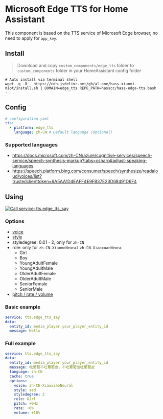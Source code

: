# Microsoft Edge TTS for Home Assistant

This component is based on the TTS service of Microsoft Edge browser, no need to apply for `app_key`.


## Install

> Download and copy `custom_components/edge_tts` folder to `custom_components` folder in your HomeAssistant config folder

```shell
# Auto install via terminal shell
wget -q -O - https://cdn.jsdelivr.net/gh/al-one/hass-xiaomi-miot/install.sh | DOMAIN=edge_tts REPO_PATH=hasscc/hass-edge-tts bash -
```


## Config

```yaml
# configuration.yaml
tts:
  - platform: edge_tts
    language: zh-CN # Default language (Optional)
```

### Supported languages

- https://docs.microsoft.com/zh-CN/azure/cognitive-services/speech-service/speech-synthesis-markup?tabs=csharp#adjust-speaking-languages
- https://speech.platform.bing.com/consumer/speech/synthesize/readaloud/voices/list?trustedclienttoken=6A5AA1D4EAFF4E9FB37E23D68491D6F4


## Using

[![Call service: tts.edge_tts_say](https://my.home-assistant.io/badges/developer_call_service.svg)](https://my.home-assistant.io/redirect/developer_call_service/?service=tts.edge_tts_say)

### Options

- [voice](https://docs.microsoft.com/zh-CN/azure/cognitive-services/speech-service/speech-synthesis-markup?tabs=csharp#use-multiple-voices)
- [style](https://docs.microsoft.com/zh-CN/azure/cognitive-services/speech-service/speech-synthesis-markup?tabs=csharp#adjust-speaking-styles)
- styledegree: 0.01 - 2, only for `zh-CN`
- role: only for `zh-CN-XiaomoNeural` `zh-CN-XiaoxuanNeura`
  - Girl
  - Boy
  - YoungAdultFemale
  - YoungAdultMale
  - OlderAdultFemale
  - OlderAdultMale
  - SeniorFemale
  - SeniorMale
- [pitch / rate / volume](https://docs.microsoft.com/zh-CN/azure/cognitive-services/speech-service/speech-synthesis-markup?tabs=csharp#adjust-prosody)

### Basic example

```yaml
service: tts.edge_tts_say
data:
  entity_id: media_player.your_player_entity_id
  message: Hello

```

### Full example

```yaml
service: tts.edge_tts_say
data:
  entity_id: media_player.your_player_entity_id
  message: 吃葡萄不吐葡萄皮，不吃葡萄倒吐葡萄皮
  language: zh-CN
  cache: true
  options:
    voice: zh-CN-XiaoxiaoNeural
    style: sed
    styledegree: 2
    role: Girl
    pitch: +0Hz
    rate: +0%
    volume: +10%
```